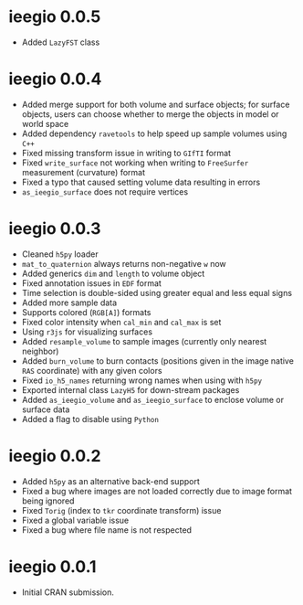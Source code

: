 # ieegio 0.0.5

* Added `LazyFST` class

# ieegio 0.0.4

* Added merge support for both volume and surface objects; for surface objects, users can choose whether to merge the objects in model or world space
* Added dependency `ravetools` to help speed up sample volumes using `C++`
* Fixed missing transform issue in writing to `GIfTI` format
* Fixed `write_surface` not working when writing to `FreeSurfer` measurement (curvature) format
* Fixed a typo that caused setting volume data resulting in errors
* `as_ieegio_surface` does not require vertices

# ieegio 0.0.3

* Cleaned `h5py` loader
* `mat_to_quaternion` always returns non-negative `w` now
* Added generics `dim` and `length` to volume object
* Fixed annotation issues in `EDF` format
* Time selection is double-sided using greater equal and less equal signs
* Added more sample data
* Supports colored (`RGB[A]`) formats
* Fixed color intensity when `cal_min` and `cal_max` is set
* Using `r3js` for visualizing surfaces
* Added `resample_volume` to sample images (currently only nearest neighbor)
* Added `burn_volume` to burn contacts (positions given in the image native `RAS` coordinate) with any given colors
* Fixed `io_h5_names` returning wrong names when using with `h5py`
* Exported internal class `LazyH5` for down-stream packages
* Added `as_ieegio_volume` and `as_ieegio_surface` to enclose volume or surface data
* Added a flag to disable using `Python`


# ieegio 0.0.2

* Added `h5py` as an alternative back-end support
* Fixed a bug where images are not loaded correctly due to image format being ignored
* Fixed `Torig` (index to `tkr` coordinate transform) issue
* Fixed a global variable issue
* Fixed a bug where file name is not respected


# ieegio 0.0.1

* Initial CRAN submission.
